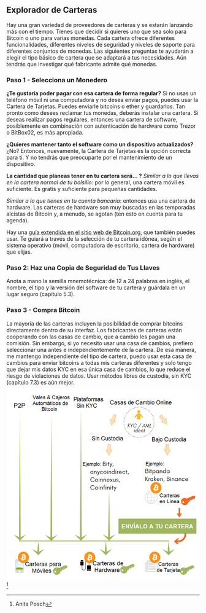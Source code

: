 ## Explorador de Carteras
Hay una gran variedad de proveedores de carteras y se estarán lanzando más con el tiempo. Tienes que decidir si quieres uno que sea solo para Bitcoin o uno para varias monedas. Cada cartera ofrece diferentes funcionalidades, diferentes niveles de seguridad y niveles de soporte para diferentes conjuntos de monedas. Las siguientes preguntas te ayudarán a elegir el tipo básico de cartera que se adaptará a tus necesidades. Aún tendrás que investigar qué fabricante admite qué monedas.

### Paso 1 - Selecciona un Monedero
**¿Te gustaría poder pagar con esa cartera de forma regular?**
Si no usas un teléfono móvil ni una computadora y no desea enviar pagos, puedes usar la Cartera de Tarjetas. Puedes enviarle bitcoins o ether y guardarlos. Tan pronto como desees reclamar tus monedas, deberás instalar una cartera. Si deseas realizar pagos regulares, entonces una cartera de software, posiblemente en combinación con autenticación de hardware como Trezor o BitBox02, es más apropiada.

**¿Quieres mantener tanto el software como un dispositivo actualizados?**
¿No? Entonces, nuevamente, la Cartera de Tarjetas es la opción correcta para ti. Y no tendrás que preocuparte por el mantenimiento de un dispositivo.

**La cantidad que planeas tener en tu cartera será… ?**
*Similar a lo que llevas en la cartera normal de tu bolsillo*: por lo general, una cartera móvil es suficiente. Es gratis y suficiente para pequeñas cantidades.

*Similar a lo que tienes en tu cuenta bancaria*: entonces usa una cartera de hardware. Las carteras de hardware son muy buscadas en las temporadas alcistas de Bitcoin y, a menudo, se agotan (ten esto en cuenta para tu agenda).

Hay una [guía extendida en el sitio web de Bitcoin.org](https://bitcoin.org/en/choose-your-wallet), que también puedes usar. Te guiará a través de la selección de tu cartera idónea, según el sistema operativo (móvil, computadora de escritorio, cartera de hardware) que elijas.

### Paso 2: Haz una Copia de Seguridad de Tus Llaves
Anota a mano la semilla mnemotécnica: de 12 a 24 palabras en inglés, el nombre, el tipo y la versión del software de tu cartera y guárdala en un lugar seguro (capítulo 5.3).

### Paso 3 - Compra Bitcoin
La mayoría de las carteras incluyen la posibilidad de comprar bitcoins directamente dentro de su interfaz. Los fabricantes de carteras están cooperando con las casas de cambio, que a cambio les pagan una comisión. Sin embargo, si yo necesito usar una casa de cambios, prefiero seleccionar una antes e independientemente de la cartera. De esa manera, me mantengo independiente del tipo de cartera, puedo usar esta casa de cambios para enviar bitcoins a todas mis carteras diferentes y solo tengo que dejar mis datos KYC en esa única casa de cambios, lo que reduce el riesgo de violaciones de datos. Usar métodos libres de custodia, sin KYC (capítulo 7.3) es aún mejor.

![Como obtener bitcoins](assets/__Buying-methods.png) [^72]

[^72]: Anita Posch
